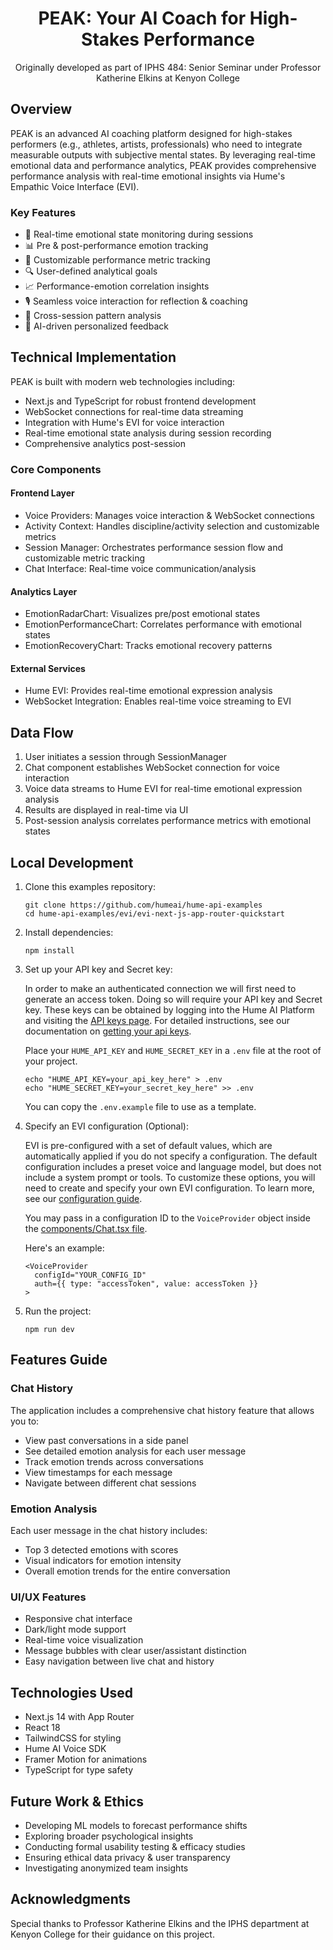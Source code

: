 <div align="center">
  <h1>PEAK: Your AI Coach for High-Stakes Performance</h1>
  <p>Originally developed as part of IPHS 484: Senior Seminar under Professor Katherine Elkins at Kenyon College</p>
</div>

## Overview

PEAK is an advanced AI coaching platform designed for high-stakes performers (e.g., athletes, artists, professionals) who need to integrate measurable outputs with subjective mental states. By leveraging real-time emotional data and performance analytics, PEAK provides comprehensive performance analysis with real-time emotional insights via Hume's Empathic Voice Interface (EVI).

### Key Features

- 🎯 Real-time emotional state monitoring during sessions
- 📊 Pre & post-performance emotion tracking
- 💫 Customizable performance metric tracking
- 🔍 User-defined analytical goals
- 📈 Performance-emotion correlation insights
- 🎙️ Seamless voice interaction for reflection & coaching
- 📱 Cross-session pattern analysis
- 🤖 AI-driven personalized feedback

## Technical Implementation

PEAK is built with modern web technologies including:
- Next.js and TypeScript for robust frontend development
- WebSocket connections for real-time data streaming
- Integration with Hume's EVI for voice interaction
- Real-time emotional state analysis during session recording
- Comprehensive analytics post-session

### Core Components

#### Frontend Layer
- Voice Providers: Manages voice interaction & WebSocket connections
- Activity Context: Handles discipline/activity selection and customizable metrics
- Session Manager: Orchestrates performance session flow and customizable metric tracking
- Chat Interface: Real-time voice communication/analysis

#### Analytics Layer
- EmotionRadarChart: Visualizes pre/post emotional states
- EmotionPerformanceChart: Correlates performance with emotional states
- EmotionRecoveryChart: Tracks emotional recovery patterns

#### External Services
- Hume EVI: Provides real-time emotional expression analysis
- WebSocket Integration: Enables real-time voice streaming to EVI

## Data Flow

1. User initiates a session through SessionManager
2. Chat component establishes WebSocket connection for voice interaction
3. Voice data streams to Hume EVI for real-time emotional expression analysis
4. Results are displayed in real-time via UI
5. Post-session analysis correlates performance metrics with emotional states

## Local Development

1. Clone this examples repository:

   ```shell
   git clone https://github.com/humeai/hume-api-examples
   cd hume-api-examples/evi/evi-next-js-app-router-quickstart
   ```

2. Install dependencies:

   ```shell
   npm install
   ```

3. Set up your API key and Secret key:

   In order to make an authenticated connection we will first need to generate an access token. Doing so will require your API key and Secret key. These keys can be obtained by logging into the Hume AI Platform and visiting the [API keys page](https://platform.hume.ai/settings/keys). For detailed instructions, see our documentation on [getting your api keys](https://dev.hume.ai/docs/introduction/api-key).

   Place your `HUME_API_KEY` and `HUME_SECRET_KEY` in a `.env` file at the root of your project.

   ```shell
   echo "HUME_API_KEY=your_api_key_here" > .env
   echo "HUME_SECRET_KEY=your_secret_key_here" >> .env
   ```

   You can copy the `.env.example` file to use as a template.

4. Specify an EVI configuration (Optional):

   EVI is pre-configured with a set of default values, which are automatically applied if you do not specify a configuration. The default configuration includes a preset voice and language model, but does not include a system prompt or tools. To customize these options, you will need to create and specify your own EVI configuration. To learn more, see our [configuration guide](https://dev.hume.ai/docs/empathic-voice-interface-evi/configuration/build-a-configuration).

   You may pass in a configuration ID to the `VoiceProvider` object inside the [components/Chat.tsx file](https://github.com/HumeAI/hume-api-examples/blob/main/evi/next-js/evi-next-js-app-router-quickstart/components/Chat.tsx).

   Here's an example:

   ```tsx
   <VoiceProvider
     configId="YOUR_CONFIG_ID"
     auth={{ type: "accessToken", value: accessToken }}
   >
   ```

5. Run the project:
   ```shell
   npm run dev
   ```

## Features Guide

### Chat History

The application includes a comprehensive chat history feature that allows you to:

- View past conversations in a side panel
- See detailed emotion analysis for each user message
- Track emotion trends across conversations
- View timestamps for each message
- Navigate between different chat sessions

### Emotion Analysis

Each user message in the chat history includes:

- Top 3 detected emotions with scores
- Visual indicators for emotion intensity
- Overall emotion trends for the entire conversation

### UI/UX Features

- Responsive chat interface
- Dark/light mode support
- Real-time voice visualization
- Message bubbles with clear user/assistant distinction
- Easy navigation between live chat and history

## Technologies Used

- Next.js 14 with App Router
- React 18
- TailwindCSS for styling
- Hume AI Voice SDK
- Framer Motion for animations
- TypeScript for type safety

## Future Work & Ethics

- Developing ML models to forecast performance shifts
- Exploring broader psychological insights
- Conducting formal usability testing & efficacy studies
- Ensuring ethical data privacy & user transparency
- Investigating anonymized team insights

## Acknowledgments

Special thanks to Professor Katherine Elkins and the IPHS department at Kenyon College for their guidance on this project.
